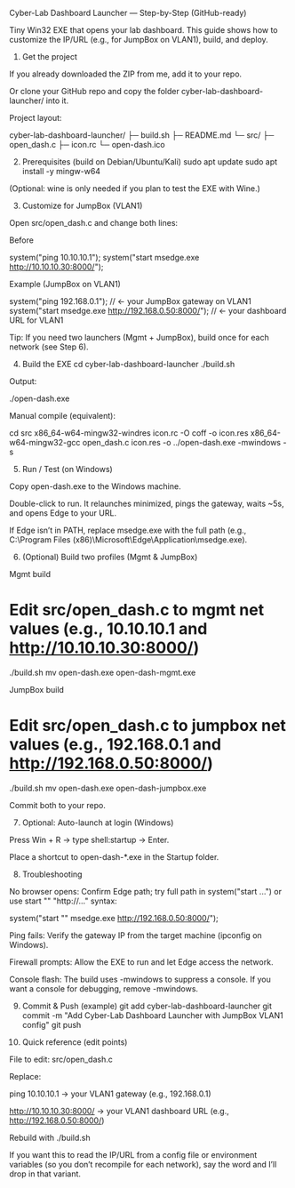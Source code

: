 Cyber-Lab Dashboard Launcher — Step-by-Step (GitHub-ready)

Tiny Win32 EXE that opens your lab dashboard. This guide shows how to customize the IP/URL (e.g., for JumpBox on VLAN1), build, and deploy.

1) Get the project

If you already downloaded the ZIP from me, add it to your repo.

Or clone your GitHub repo and copy the folder cyber-lab-dashboard-launcher/ into it.

Project layout:

cyber-lab-dashboard-launcher/
├─ build.sh
├─ README.md
└─ src/
   ├─ open_dash.c
   ├─ icon.rc
   └─ open-dash.ico

2) Prerequisites (build on Debian/Ubuntu/Kali)
sudo apt update
sudo apt install -y mingw-w64


(Optional: wine is only needed if you plan to test the EXE with Wine.)

3) Customize for JumpBox (VLAN1)

Open src/open_dash.c and change both lines:

Before

system("ping 10.10.10.1");
system("start msedge.exe http://10.10.10.30:8000/");


Example (JumpBox on VLAN1)

system("ping 192.168.0.1");                      // <- your JumpBox gateway on VLAN1
system("start msedge.exe http://192.168.0.50:8000/");  // <- your dashboard URL for VLAN1


Tip: If you need two launchers (Mgmt + JumpBox), build once for each network (see Step 6).

4) Build the EXE
cd cyber-lab-dashboard-launcher
./build.sh


Output:

./open-dash.exe


Manual compile (equivalent):

cd src
x86_64-w64-mingw32-windres icon.rc -O coff -o icon.res
x86_64-w64-mingw32-gcc open_dash.c icon.res -o ../open-dash.exe -mwindows -s

5) Run / Test (on Windows)

Copy open-dash.exe to the Windows machine.

Double-click to run. It relaunches minimized, pings the gateway, waits ~5s, and opens Edge to your URL.

If Edge isn’t in PATH, replace msedge.exe with the full path (e.g., C:\\Program Files (x86)\\Microsoft\\Edge\\Application\\msedge.exe).

6) (Optional) Build two profiles (Mgmt & JumpBox)

Mgmt build

# Edit src/open_dash.c to mgmt net values (e.g., 10.10.10.1 and http://10.10.10.30:8000/)
./build.sh
mv open-dash.exe open-dash-mgmt.exe


JumpBox build

# Edit src/open_dash.c to jumpbox net values (e.g., 192.168.0.1 and http://192.168.0.50:8000/)
./build.sh
mv open-dash.exe open-dash-jumpbox.exe


Commit both to your repo.

7) Optional: Auto-launch at login (Windows)

Press Win + R → type shell:startup → Enter.

Place a shortcut to open-dash-*.exe in the Startup folder.

8) Troubleshooting

No browser opens: Confirm Edge path; try full path in system("start ...") or use start "" "http://..." syntax:

system("start \"\" msedge.exe http://192.168.0.50:8000/");


Ping fails: Verify the gateway IP from the target machine (ipconfig on Windows).

Firewall prompts: Allow the EXE to run and let Edge access the network.

Console flash: The build uses -mwindows to suppress a console. If you want a console for debugging, remove -mwindows.

9) Commit & Push (example)
git add cyber-lab-dashboard-launcher
git commit -m "Add Cyber-Lab Dashboard Launcher with JumpBox VLAN1 config"
git push

10) Quick reference (edit points)

File to edit: src/open_dash.c

Replace:

ping 10.10.10.1 → your VLAN1 gateway (e.g., 192.168.0.1)

http://10.10.10.30:8000/ → your VLAN1 dashboard URL (e.g., http://192.168.0.50:8000/)

Rebuild with ./build.sh

If you want this to read the IP/URL from a config file or environment variables (so you don’t recompile for each network), say the word and I’ll drop in that variant.
